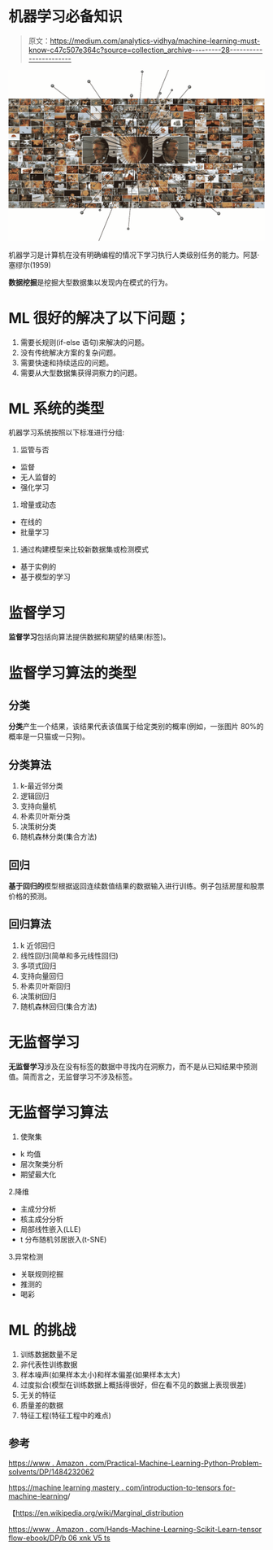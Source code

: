 # 机器学习必备知识

> 原文：<https://medium.com/analytics-vidhya/machine-learning-must-know-c47c507e364c?source=collection_archive---------28----------------------->

![](img/5e413ddbf169dab724191ee42ba567ef.png)

机器学习是计算机在没有明确编程的情况下学习执行人类级别任务的能力。阿瑟·塞缪尔(1959)

**数据挖掘**是挖掘大型数据集以发现内在模式的行为。

# ML 很好的解决了以下问题；

1.  需要长规则(if-else 语句)来解决的问题。
2.  没有传统解决方案的复杂问题。
3.  需要快速和持续适应的问题。
4.  需要从大型数据集获得洞察力的问题。

# ML 系统的类型

机器学习系统按照以下标准进行分组:

1.  监管与否

*   监督
*   无人监督的
*   强化学习

1.  增量或动态

*   在线的
*   批量学习

1.  通过构建模型来比较新数据集或检测模式

*   基于实例的
*   基于模型的学习

# 监督学习

**监督学习**包括向算法提供数据和期望的结果(标签)。

# 监督学习算法的类型

## 分类

**分类**产生一个结果，该结果代表该值属于给定类别的概率(例如，一张图片 80%的概率是一只猫或一只狗)。

## 分类算法

1.  k-最近邻分类
2.  逻辑回归
3.  支持向量机
4.  朴素贝叶斯分类
5.  决策树分类
6.  随机森林分类(集合方法)

## 回归

**基于回归的**模型根据返回连续数值结果的数据输入进行训练。例子包括房屋和股票价格的预测。

## 回归算法

1.  k 近邻回归
2.  线性回归(简单和多元线性回归)
3.  多项式回归
4.  支持向量回归
5.  朴素贝叶斯回归
6.  决策树回归
7.  随机森林回归(集合方法)

# 无监督学习

**无监督学习**涉及在没有标签的数据中寻找内在洞察力，而不是从已知结果中预测值。简而言之，无监督学习不涉及标签。

# 无监督学习算法

1.  使聚集

*   k 均值
*   层次聚类分析
*   期望最大化

2.降维

*   主成分分析
*   核主成分分析
*   局部线性嵌入(LLE)
*   t 分布随机邻居嵌入(t-SNE)

3.异常检测

*   关联规则挖掘
*   推测的
*   喝彩

# ML 的挑战

1.  训练数据数量不足
2.  非代表性训练数据
3.  样本噪声(如果样本太小)和样本偏差(如果样本太大)
4.  过度拟合(模型在训练数据上概括得很好，但在看不见的数据上表现很差)
5.  无关的特征
6.  质量差的数据
7.  特征工程(特征工程中的难点)

## 参考

[https://www . Amazon . com/Practical-Machine-Learning-Python-Problem-solvents/DP/1484232062](https://www.amazon.com/Practical-Machine-Learning-Python-Problem-Solvers/dp/1484232062)

[https://machine learning mastery . com/introduction-to-tensors for-machine-learning](https://machinelearningmastery.com/introduction-to-tensors-for-machine-learning/)/

【https://en.wikipedia.org/wiki/Marginal_distribution 

[https://www . Amazon . com/Hands-Machine-Learning-Scikit-Learn-tensor flow-ebook/DP/b 06 xnk V5 ts](https://www.amazon.com/Hands-Machine-Learning-Scikit-Learn-TensorFlow-ebook/dp/B06XNKV5TS)